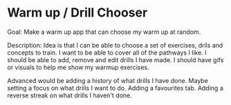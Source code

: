 # Warm up / Drill Chooser

Goal: Make a warm up app that can choose my warm up at random.

Description: Idea is that I can be able to choose a set of exercises, drils and concepts to train. I want to be able to cover all of the pathways I like. I should be able to add, remove and edit drills I have made. I should have gifs or visuals to help me show my warmup exercises.

Advanced would be adding a history of what drills I have done. Maybe setting a focus on what drills I want to do. Adding a favourites tab. Adding a reverse streak on what drills I haven't done.
